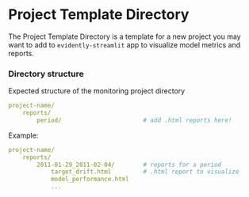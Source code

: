 # Project Template Directory

The Project Template Directory is a template for a new project you may want to add to `evidently-streamlit` app to visualize model metrics and reports.


### Directory structure

Expected structure of the monitoring project directory 
```yaml
project-name/
    reports/                                
        period/                       # add .html reports here! 
```

Example: 
```yaml
project-name/
    reports/                                
        2011-01-29_2011-02-04/        # reports for a period
            target_drift.html         # .html report to visualize
            model_performance.html
            ...
```

